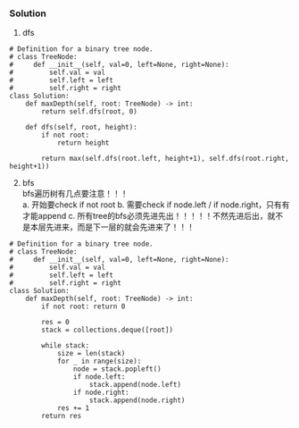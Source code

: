 ### Solution
1. dfs
```
# Definition for a binary tree node.
# class TreeNode:
#     def __init__(self, val=0, left=None, right=None):
#         self.val = val
#         self.left = left
#         self.right = right
class Solution:
    def maxDepth(self, root: TreeNode) -> int:
        return self.dfs(root, 0)
    
    def dfs(self, root, height):
        if not root:
            return height
        
        return max(self.dfs(root.left, height+1), self.dfs(root.right, height+1))
```
2. bfs <br />
bfs遍历树有几点要注意！！！ <br />
a. 开始要check if not root
b. 需要check if node.left / if node.right，只有有才能append
c. 所有tree的bfs必须先进先出！！！！！不然先进后出，就不是本层先进来，而是下一层的就会先进来了！！！
```
# Definition for a binary tree node.
# class TreeNode:
#     def __init__(self, val=0, left=None, right=None):
#         self.val = val
#         self.left = left
#         self.right = right
class Solution:
    def maxDepth(self, root: TreeNode) -> int:
        if not root: return 0
        
        res = 0
        stack = collections.deque([root])
        
        while stack:
            size = len(stack)
            for _ in range(size):
                node = stack.popleft()
                if node.left:
                    stack.append(node.left)
                if node.right:
                    stack.append(node.right)
            res += 1
        return res
```